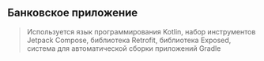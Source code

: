 ## Банковское приложение
>  Используется язык программирования Kotlin, набор инструментов Jetpack Compose, библиотека Retrofit, библиотека Exposed, система для автоматической сборки приложений Gradle
